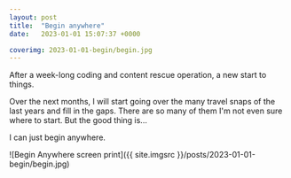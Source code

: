 ```yaml
---
layout: post
title:  "Begin anywhere"
date:   2023-01-01 15:07:37 +0000

coverimg: 2023-01-01-begin/begin.jpg
---
```


After a week-long coding and content rescue operation, a new start to things.

Over the next months, I will start going over the many travel snaps of the last years and fill in the gaps. There are so many of them I'm not even sure where to start. But the good thing is...

I can just begin anywhere.

![Begin Anywhere screen print]({{ site.imgsrc }}/posts/2023-01-01-begin/begin.jpg)
